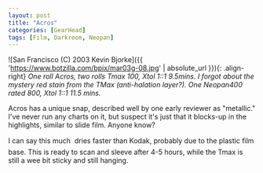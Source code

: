 ```yaml
---
layout: post
title: "Acros"
categories: [GearHead]
tags: [Film, Darkroom, Neopan]
---
```



![San Francisco (C) 2003 Kevin Bjorke]({{ 'https://www.botzilla.com/bpix/mar03g-08.jpg' | absolute_url }}){: .align-right}
<i>One roll Acros, two rolls Tmax 100, Xtol 1::1 9.5mins. I forgot about the mystery red stain from the TMax (anti-halation layer?). One Neopan400 rated 800, Xtol 1::1 11.5 mins.</i>

Acros has a unique snap, described well by one early reviewer as "metallic." I've never run any charts on it, but suspect it's just that it blocks-up in the highlights, similar to slide film. Anyone know?

I can say this much &#151; dries faster than Kodak, probably due to the plastic film base. This is ready to scan and sleeve after 4-5 hours, while the Tmax is still a wee bit sticky and still hanging.
